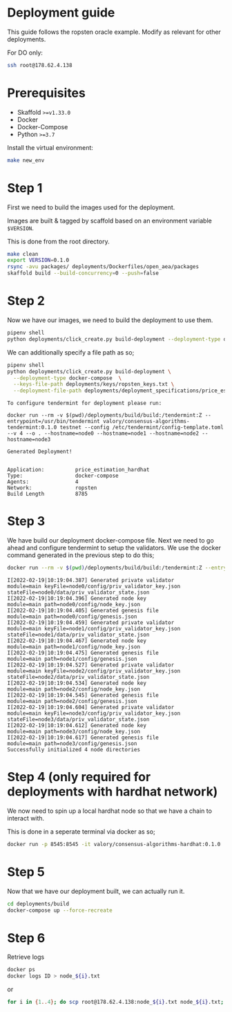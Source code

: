 # Deployment guide

This guide follows the ropsten oracle example. Modify as relevant for other deployments.

For DO only:

```bash
ssh root@178.62.4.138
```


# Prerequisites

- Skaffold `>=v1.33.0`
- Docker
- Docker-Compose
- Python `>=3.7`

Install the virtual environment:

```bash
make new_env
```

# Step 1

First we need to build the images used for the deployment.

Images are built & tagged by scaffold based on an environment variable `$VERSION`.

This is done from the root directory.

```bash
make clean
export VERSION=0.1.0
rsync -avu packages/ deployments/Dockerfiles/open_aea/packages
skaffold build --build-concurrency=0 --push=false
```

# Step 2

Now we have our images, we need to build the deployment to use them.


```bash
pipenv shell
python deployments/click_create.py build-deployment --deployment-type docker-compose  --valory-app oracle_ropsten --keys-file-path deployments/keys/ropsten_keys.txt
```
We can additionally specify a file path as so;

```bash
pipenv shell
python deployments/click_create.py build-deployment \
  --deployment-type docker-compose  \
  --keys-file-path deployments/keys/ropsten_keys.txt \
  --deployment-file-path deployments/deployment_specifications/price_estimation_ropsten.yaml 
```


```output
To configure tendermint for deployment please run: 

docker run --rm -v $(pwd)/deployments/build/build:/tendermint:Z --entrypoint=/usr/bin/tendermint valory/consensus-algorithms-tendermint:0.1.0 testnet --config /etc/tendermint/config-template.toml --v 4 --o . --hostname=node0 --hostname=node1 --hostname=node2 --hostname=node3

Generated Deployment!


Application:          price_estimation_hardhat
Type:                 docker-compose
Agents:               4
Network:              ropsten
Build Length          8785
```

# Step 3

We have build our deployment docker-compose file.
Next we need to go ahead and configure tendermint to setup the validators.
We use the docker command generated in the previous step to do this; 

```bash
docker run --rm -v $(pwd)/deployments/build/build:/tendermint:Z --entrypoint=/usr/bin/tendermint valory/consensus-algorithms-tendermint:0.1.0 testnet --config /etc/tendermint/config-template.toml --v 4 --o . --hostname=node0 --hostname=node1 --hostname=node2 --hostname=node3
```

```output
I[2022-02-19|10:19:04.387] Generated private validator                  module=main keyFile=node0/config/priv_validator_key.json stateFile=node0/data/priv_validator_state.json
I[2022-02-19|10:19:04.396] Generated node key                           module=main path=node0/config/node_key.json
I[2022-02-19|10:19:04.405] Generated genesis file                       module=main path=node0/config/genesis.json
I[2022-02-19|10:19:04.459] Generated private validator                  module=main keyFile=node1/config/priv_validator_key.json stateFile=node1/data/priv_validator_state.json
I[2022-02-19|10:19:04.467] Generated node key                           module=main path=node1/config/node_key.json
I[2022-02-19|10:19:04.475] Generated genesis file                       module=main path=node1/config/genesis.json
I[2022-02-19|10:19:04.527] Generated private validator                  module=main keyFile=node2/config/priv_validator_key.json stateFile=node2/data/priv_validator_state.json
I[2022-02-19|10:19:04.534] Generated node key                           module=main path=node2/config/node_key.json
I[2022-02-19|10:19:04.545] Generated genesis file                       module=main path=node2/config/genesis.json
I[2022-02-19|10:19:04.604] Generated private validator                  module=main keyFile=node3/config/priv_validator_key.json stateFile=node3/data/priv_validator_state.json
I[2022-02-19|10:19:04.612] Generated node key                           module=main path=node3/config/node_key.json
I[2022-02-19|10:19:04.617] Generated genesis file                       module=main path=node3/config/genesis.json
Successfully initialized 4 node directories
```
# Step 4 (only required for deployments with hardhat network)

We now need to spin up a local hardhat node so that we have a chain to interact with.

This is done in a seperate terminal via docker as so;
```bash
docker run -p 8545:8545 -it valory/consensus-algorithms-hardhat:0.1.0
```


# Step 5

Now that we have our deployment built, we can actually run it.

```bash
cd deployments/build
docker-compose up --force-recreate
```

# Step 6

Retrieve logs

```bash
docker ps
docker logs ID > node_${i}.txt
```

or

```bash
for i in {1..4}; do scp root@178.62.4.138:node_${i}.txt node_${i}.txt; done
```


